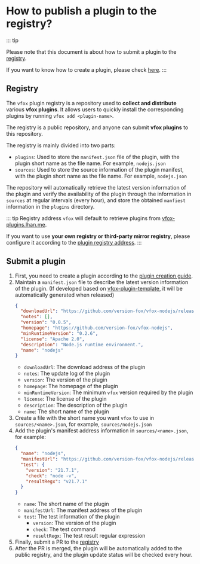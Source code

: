 # How to publish a plugin to the registry?

::: tip

Please note that this document is about how to submit a plugin to
the [registry](https://github.com/version-fox/vfox-plugins).

If you want to know how to create a plugin, please check [here](./howto.md).
:::

## Registry

The `vfox` plugin registry is a repository used to **collect and distribute** various **vfox plugins**.
It allows users to quickly install the corresponding plugins by running `vfox add <plugin-name>`.

The registry is a public repository, and anyone can submit **vfox plugins** to this repository.

The registry is mainly divided into two parts:

- `plugins`: Used to store the `manifest.json` file of the plugin, with the plugin short name as the file name. For
  example, `nodejs.json`
- `sources`: Used to store the source information of the plugin manifest, with the plugin short name as the file name.
  For example, `nodejs.json`

The repository will automatically retrieve the latest version information of the plugin and verify
the availability of the plugin through the information in `sources` at regular intervals (every hour),
and store the obtained `manfiest` information in the `plugins` directory.

::: tip Registry address
`vfox` will default to retrieve plugins from [vfox-plugins.lhan.me](https://vfox-plugins.lhan.me).

If you want to use **your own registry or third-party mirror registry**, please configure it according to
the [plugin registry address](../../guides/configuration.md#plugin-registry-address).
:::

## Submit a plugin

1. First, you need to create a plugin according to the [plugin creation guide](./howto.md).
2. Maintain a `manifest.json` file to describe the latest version information of the plugin. (If developed based
   on [vfox-plugin-template](https://github.com/version-fox/vfox-plugin-template), it will be automatically generated
   when released)
    ```json
    {
      "downloadUrl": "https://github.com/version-fox/vfox-nodejs/releases/download/v0.0.5/vfox-nodejs_0.0.5.zip",
      "notes": [],
      "version": "0.0.5",
      "homepage": "https://github.com/version-fox/vfox-nodejs",
      "minRuntimeVersion": "0.2.6",
      "license": "Apache 2.0",
      "description": "Node.js runtime environment.",
      "name": "nodejs"
    }
    ```
    - `downloadUrl`: The download address of the plugin
    - `notes`: The update log of the plugin
    - `version`: The version of the plugin
    - `homepage`: The homepage of the plugin
    - `minRuntimeVersion`: The minimum `vfox` version required by the plugin
    - `license`: The license of the plugin
    - `description`: The description of the plugin
    - `name`: The short name of the plugin
3. Create a file with the short name you want `vfox` to use in `sources/<name>.json`, for example, `sources/nodejs.json`
4. Add the plugin's manifest address information in `sources/<name>.json`, for example:
    ```json
    {
      "name": "nodejs",
      "manifestUrl": "https://github.com/version-fox/vfox-nodejs/releases/download/manifest/manifest.json",
      "test": {
        "version": "21.7.1",
        "check": "node -v",
        "resultRegx": "v21.7.1"
      }
    }
    ```
    - `name`: The short name of the plugin
    - `manifestUrl`: The manifest address of the plugin
    - `test`: The test information of the plugin
        - `version`: The version of the plugin
        - `check`: The test command
        - `resultRegx`: The test result regular expression
5. Finally, submit a PR to the [registry](https://github.com/version-fox/vfox-plugins/)
6. After the PR is merged, the plugin will be automatically added to the public registry, and the plugin update status
   will be checked every hour.



